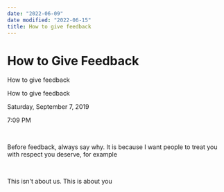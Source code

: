 ```yaml
---
date: "2022-06-09"
date modified: "2022-06-15"
title: How to give feedback
---
```


# How to Give Feedback
How to give feedback

How to give feedback

Saturday, September 7, 2019

7:09 PM

 

Before feedback, always say why. It is because I want people to treat you with respect you deserve, for example

 

This isn't about us. This is about you
